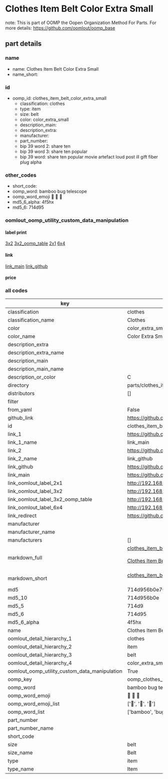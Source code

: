 # Clothes Item Belt Color Extra Small  

note: This is part of OOMP the Oopen Organization Method For Parts. For more details: https://github.com/oomlout/oomp_base

##  part details
  







### name
* name: Clothes Item Belt Color Extra Small
* name_short: 
### id
* oomp_id: clothes_item_belt_color_extra_small
  * classification: clothes
  * type: item
  * size: belt
  * color: color_extra_small
  * description_main: 
  * description_extra: 
  * manufacturer: 
  * part_number: 
  * bip 39 word 2: share ten
  * bip 39 word 3: share ten popular
  * bip 39 word: share ten popular movie artefact loud post ill gift fiber plug alpha

### other_codes
* short_code: 
* oomp_word: bamboo bug telescope
* oomp_word_emoji :bamboo: :bug: :telescope:
* md5_6_alpha: 4f5hx
* md5_6: 714d95






### oomlout_oomp_utility_custom_data_manipulation
#### label print
[3x2](http://192.168.1.245:1112/?label=oomp%204f5hx)
[3x2_oomp_table](http://192.168.1.108:1112/?label=oomp%204f5hx)
[2x1](http://192.168.1.242:1112/?label=oomp%204f5hx)
[6x4](http://192.168.1.55:1112/?label=oomp%204f5hx)    

#### link

[link_main](https://github.com/oomlout/oomlout_oomp_version_1_messy/tree/main/parts/clothes_item_belt_color_extra_small) [link_github](https://github.com/oomlout/oomlout_oomp_version_1_messy/tree/main/parts/clothes_item_belt_color_extra_small)                             

#### price







### all codes 
| key | value |  
| --- | --- |  
| classification | clothes |  
| classification_name | Clothes |  
| color | color_extra_small |  
| color_name | Color Extra Small |  
| description_extra |  |  
| description_extra_name |  |  
| description_main |  |  
| description_main_name |  |  
| description_or_color | C  |  
| directory | parts/clothes_item_belt_color_extra_small |  
| distributors | [] |  
| filter |  |  
| from_yaml | False |  
| github_link | https://github.com/oomlout/oomlout_oomp_part_src/tree/main/parts/clothes_item_belt_color_extra_small |  
| id | clothes_item_belt_color_extra_small |  
| link_1 | https://github.com/oomlout/oomlout_oomp_version_1_messy/tree/main/parts/clothes_item_belt_color_extra_small |  
| link_1_name | link_main |  
| link_2 | https://github.com/oomlout/oomlout_oomp_version_1_messy/tree/main/parts/clothes_item_belt_color_extra_small |  
| link_2_name | link_github |  
| link_github | https://github.com/oomlout/oomlout_oomp_version_1_messy/tree/main/parts/clothes_item_belt_color_extra_small |  
| link_main | https://github.com/oomlout/oomlout_oomp_version_1_messy/tree/main/parts/clothes_item_belt_color_extra_small |  
| link_oomlout_label_2x1 | http://192.168.1.242:1112/?label=oomp%204f5hx |  
| link_oomlout_label_3x2 | http://192.168.1.245:1112/?label=oomp%204f5hx |  
| link_oomlout_label_3x2_oomp_table | http://192.168.1.108:1112/?label=oomp%204f5hx |  
| link_oomlout_label_6x4 | http://192.168.1.55:1112/?label=oomp%204f5hx |  
| link_redirect | https://github.com/oomlout/oomlout_oomp_version_1_messy/tree/main/parts/clothes_item_belt_color_extra_small |  
| manufacturer |  |  
| manufacturer_name |  |  
| manufacturers | [] |  
| markdown_full | [clothes_item_belt_color_extra_small](none)<br>[](none)<br>[Clothes Item Belt Color Extra Small](none)<br><br> |  
| markdown_short | [clothes_item_belt_color_extra_small](none)<br><br> |  
| md5 | 714d956b0e70f5161086790f5077be29 |  
| md5_10 | 714d956b0e |  
| md5_5 | 714d9 |  
| md5_6 | 714d95 |  
| md5_6_alpha | 4f5hx |  
| name | Clothes Item Belt Color Extra Small |  
| oomlout_detail_hierarchy_1 | clothes |  
| oomlout_detail_hierarchy_2 | item |  
| oomlout_detail_hierarchy_3 | belt |  
| oomlout_detail_hierarchy_4 | color_extra_small |  
| oomlout_oomp_utility_custom_data_manipulation | True |  
| oomp_key | oomp_clothes_item_belt_color_extra_small |  
| oomp_word | bamboo bug telescope |  
| oomp_word_emoji | :bamboo: :bug: :telescope: |  
| oomp_word_emoji_list | [':bamboo:', ':bug:', ':telescope:'] |  
| oomp_word_list | ['bamboo', 'bug', 'telescope'] |  
| part_number |  |  
| part_number_name |  |  
| short_code |  |  
| size | belt |  
| size_name | Belt |  
| type | item |  
| type_name | Item |  
